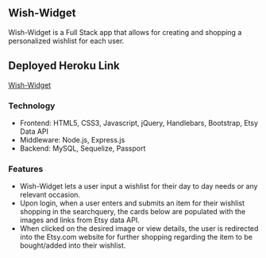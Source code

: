 ## Wish-Widget   
Wish-Widget is a Full Stack app that allows for creating and shopping a personalized wishlist for each user.    

## Deployed Heroku Link   
[Wish-Widget](https://still-eyrie-47967.herokuapp.com/)    

### Technology      
- Frontend: HTML5, CSS3, Javascript, jQuery, Handlebars, Bootstrap, Etsy Data API     
- Middleware: Node.js, Express.js     
- Backend: MySQL, Sequelize, Passport     

### Features     
- Wish-Widget lets a user input a wishlist for their day to day needs or any relevant occasion.    
- Upon login, when a user enters and submits an item for their wishlist shopping in the searchquery, the cards below are populated with the images and links from Etsy data API.     
- When clicked on the desired image or view details, the user is redirected into the Etsy.com website for further shopping regarding the item to be bought/added into their wishlist.    